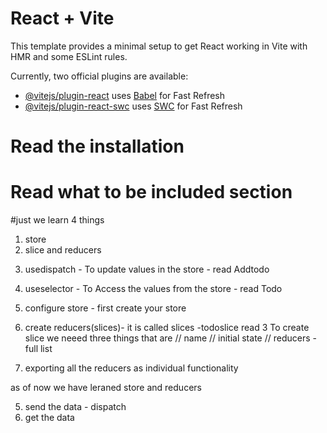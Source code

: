 # React + Vite

This template provides a minimal setup to get React working in Vite with HMR and some ESLint rules.

Currently, two official plugins are available:

- [@vitejs/plugin-react](https://github.com/vitejs/vite-plugin-react/blob/main/packages/plugin-react/README.md) uses [Babel](https://babeljs.io/) for Fast Refresh
- [@vitejs/plugin-react-swc](https://github.com/vitejs/vite-plugin-react-swc) uses [SWC](https://swc.rs/) for Fast Refresh







<!-- Redux -->
<!-- Read documentatiom -->
# Read the installation
# Read what to be included section

#just we learn 4 things
1. store
2. slice and reducers

<!--  Slice Logic: A slice contains the reducer function responsible for handling state changes related to the slice. The reducer function typically takes the current state and an action as parameters and returns a new state based on the action type. -->

3. usedispatch - To update values in the store - read Addtodo
4. useselector - To Access the values from the store - read Todo


1. configure store - first create your store
2. create reducers(slices)- it is called slices -todoslice read
3 To create slice we neeed three things that are
// name 
// initial state
// reducers - full list
4. exporting all the reducers as individual functionality

as of now we have leraned store and reducers



5. send the data - dispatch
6. get the data